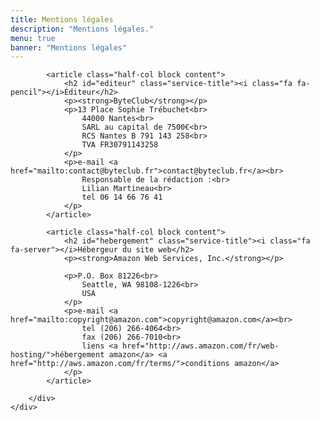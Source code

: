 ```yaml
---
title: Mentions légales
description: "Mentions légales."
menu: true
banner: "Mentions légales"
---
```

<section class="section section-alt">
	<div class="wrap">
		<div class="inner half-cols">

			<article class="half-col block content">
				<h2 id="editeur" class="service-title"><i class="fa fa-pencil"></i>Éditeur</h2>
				<p><strong>ByteClub</strong></p>
				<p>13 Place Sophie Trébuchet<br>
					44000 Nantes<br>
					SARL au capital de 7500€<br>
					RCS Nantes B 791 143 258<br>
					TVA FR30791143258
				</p>
				<p>e-mail <a href="mailto:contact@byteclub.fr">contact@byteclub.fr</a><br>
					Responsable de la rédaction :<br>
					Lilian Martineau<br>
					tel 06 14 66 76 41
				</p>
			</article>

			<article class="half-col block content">
				<h2 id="hebergement" class="service-title"><i class="fa fa-server"></i>Hébergeur du site web</h2>
				<p><strong>Amazon Web Services, Inc.</strong></p>

				<p>P.O. Box 81226<br>
					Seattle, WA 98108-1226<br>
					USA
				</p>
				<p>e-mail <a href="mailto:copyright@amazon.com">copyright@amazon.com</a><br>
					tel (206) 266-4064<br>
					fax (206) 266-7010<br>
					liens <a href="http://aws.amazon.com/fr/web-hosting/">hébergement amazon</a> <a href="http://aws.amazon.com/fr/terms/">conditions amazon</a>
				</p>
			</article>

		</div>
	</div>
</section>

